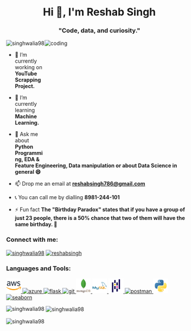 <h1 align="center">Hi 👋, I'm Reshab Singh</h1>
<h3 align="center">"Code, data, and curiosity."</h3>

<img align= "right" alt="coding" width="400" height = "320" src="https://media1.giphy.com/media/qgQUggAC3Pfv687qPC/giphy.gif">

<p align="left"> <img src="https://komarev.com/ghpvc/?username=singhwalia98&label=Profile%20views&color=0e75b6&style=flat" alt="singhwalia98" /> </p>

- 🔭 I’m currently working on **YouTube Scrapping Project.**

- 🌱 I’m currently learning **Machine Learning.**

- 💬 Ask me about **Python Programming, EDA & Feature Engineering, Data manipulation or about Data Science in general 😄**

- 📫 Drop me an email at **reshabsingh786@gmail.com**

- 📞 You can call me by dialling **8981-244-101**

- ⚡ Fun fact **The "Birthday Paradox" states that if you have a group of just 23 people, there is a 50% chance that two of them will have the same birthday. 🎂**

<h3 align="left">Connect with me:</h3>
<p align="left">
<a href="https://linkedin.com/in/singhwalia98" target="blank"><img align="center" src="https://raw.githubusercontent.com/rahuldkjain/github-profile-readme-generator/master/src/images/icons/Social/linked-in-alt.svg" alt="singhwalia98" height="30" width="40" /></a>
<a href="https://kaggle.com/reshabsingh" target="blank"><img align="center" src="https://raw.githubusercontent.com/rahuldkjain/github-profile-readme-generator/master/src/images/icons/Social/kaggle.svg" alt="reshabsingh" height="30" width="40" /></a>
</p>

<h3 align="left">Languages and Tools:</h3>
<p align="left"> <a href="https://aws.amazon.com" target="_blank" rel="noreferrer"> <img src="https://raw.githubusercontent.com/devicons/devicon/master/icons/amazonwebservices/amazonwebservices-original-wordmark.svg" alt="aws" width="40" height="40"/> </a> <a href="https://azure.microsoft.com/en-in/" target="_blank" rel="noreferrer"> <img src="https://www.vectorlogo.zone/logos/microsoft_azure/microsoft_azure-icon.svg" alt="azure" width="40" height="40"/> </a> <a href="https://flask.palletsprojects.com/" target="_blank" rel="noreferrer"> <img src="https://www.vectorlogo.zone/logos/pocoo_flask/pocoo_flask-icon.svg" alt="flask" width="40" height="40"/> </a> <a href="https://git-scm.com/" target="_blank" rel="noreferrer"> <img src="https://www.vectorlogo.zone/logos/git-scm/git-scm-icon.svg" alt="git" width="40" height="40"/> </a> <a href="https://www.mongodb.com/" target="_blank" rel="noreferrer"> <img src="https://raw.githubusercontent.com/devicons/devicon/master/icons/mongodb/mongodb-original-wordmark.svg" alt="mongodb" width="40" height="40"/> </a> <a href="https://www.mysql.com/" target="_blank" rel="noreferrer"> <img src="https://raw.githubusercontent.com/devicons/devicon/master/icons/mysql/mysql-original-wordmark.svg" alt="mysql" width="40" height="40"/> </a> <a href="https://pandas.pydata.org/" target="_blank" rel="noreferrer"> <img src="https://raw.githubusercontent.com/devicons/devicon/2ae2a900d2f041da66e950e4d48052658d850630/icons/pandas/pandas-original.svg" alt="pandas" width="40" height="40"/> </a> <a href="https://postman.com" target="_blank" rel="noreferrer"> <img src="https://www.vectorlogo.zone/logos/getpostman/getpostman-icon.svg" alt="postman" width="40" height="40"/> </a> <a href="https://www.python.org" target="_blank" rel="noreferrer"> <img src="https://raw.githubusercontent.com/devicons/devicon/master/icons/python/python-original.svg" alt="python" width="40" height="40"/> </a> <a href="https://seaborn.pydata.org/" target="_blank" rel="noreferrer"> <img src="https://seaborn.pydata.org/_images/logo-mark-lightbg.svg" alt="seaborn" width="40" height="40"/> </a> </p>

<p><img align="left" src="https://github-readme-stats.vercel.app/api/top-langs?username=singhwalia98&show_icons=true&theme=dark&locale=en&layout=compact" alt="singhwalia98" /></p>

<p>&nbsp;<img align="center" src="https://github-readme-stats.vercel.app/api?username=singhwalia98&show_icons=true&locale=en" alt="singhwalia98" /></p>

<p><img align="center" src="https://github-readme-streak-stats.herokuapp.com/?user=singhwalia98&" alt="singhwalia98" /></p>

